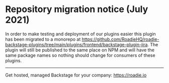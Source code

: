 # Repository migration notice (July 2021)

In order to make testing and deployment of our plugins easier this plugin has been migrated to a monorepo at
https://github.com/RoadieHQ/roadie-backstage-plugins/tree/main/plugins/frontend/backstage-plugin-jira. The plugin
will still be published to the same place on NPM and will have the same package names so nothing should change for
consumers of these plugins.

---
Get hosted, managed Backstage for your company: https://roadie.io

